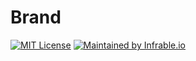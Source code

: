# Brand

[![MIT License](https://img.shields.io/badge/License-MIT-blue.svg)](https://github.com/infrable-io/brand/blob/master/LICENSE)
[![Maintained by Infrable.io](https://img.shields.io/badge/Maintained%20by-Infrable.io-000000)](https://infrable.io)
